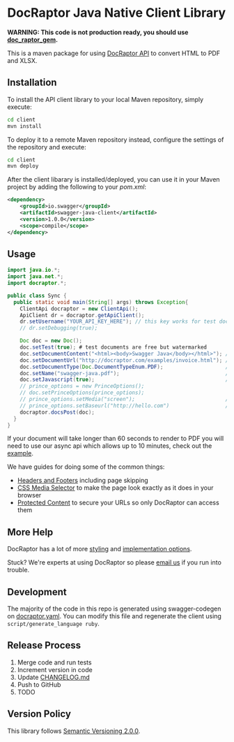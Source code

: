 # DocRaptor Java Native Client Library

**WARNING: This code is not production ready, you should use [doc_raptor_gem](https://github.com/expectedbehavior/java).**

This is a maven package for using [DocRaptor API](http://docraptor.com/documentation) to convert HTML to PDF and XLSX.

## Installation

To install the API client library to your local Maven repository, simply execute:

```sh
cd client
mvn install
```

To deploy it to a remote Maven repository instead, configure the settings of the repository and execute:

```sh
cd client
mvn deploy
```

After the client libarary is installed/deployed, you can use it in your Maven project by adding the following to your *pom.xml*:

```xml
<dependency>
    <groupId>io.swagger</groupId>
    <artifactId>swagger-java-client</artifactId>
    <version>1.0.0</version>
    <scope>compile</scope>
</dependency>
```

## Usage

```java
import java.io.*;
import java.net.*;
import docraptor.*;

public class Sync {
  public static void main(String[] args) throws Exception{
    ClientApi docraptor = new ClientApi();
    ApiClient dr = docraptor.getApiClient();
    dr.setUsername("YOUR_API_KEY_HERE"); // this key works for test documents
    // dr.setDebugging(true);

    Doc doc = new Doc();
    doc.setTest(true); # test documents are free but watermarked
    doc.setDocumentContent("<html><body>Swagger Java</body></html>"); // supply content directly
    doc.setDocumentUrl("http://docraptor.com/examples/invoice.html"); // or use a url
    doc.setDocumentType(Doc.DocumentTypeEnum.PDF);                    // PDF or XLS or XLSX
    doc.setName("swagger-java.pdf");                                  // help you find a document later
    doc.setJavascript(true);                                          // enable JavaScript processing
    // prince_options = new PrinceOptions();
    // doc.setPrinceOptions(prince_options);
    // prince_options.setMedia("screen");                             // use screen styles instead of print styles
    // prince_options.setBaseurl("http://hello.com")                  // pretend URL when using document_content
    docraptor.docsPost(doc);
  }
}
```

If your document will take longer than 60 seconds to render to PDF you will need to use our async api which allows up to 10 minutes, check out the [example](example/Async.java).


We have guides for doing some of the common things:
* [Headers and Footers](https://docraptor.com/documentation/style#pdf-headers-footers) including page skipping
* [CSS Media Selector](https://docraptor.com/documentation/api#api_basic_pdf) to make the page look exactly as it does in your browser
* [Protected Content](https://docraptor.com/documentation/api#api_advanced_pdf) to secure your URLs so only DocRaptor can access them

## More Help

DocRaptor has a lot of more [styling](https://docraptor.com/documentation/style) and [implementation options](https://docraptor.com/documentation/api).

Stuck? We're experts at using DocRaptor so please [email us](mailto:support@docraptor.com) if you run into trouble.


## Development

The majority of the code in this repo is generated using swagger-codegen on [docraptor.yaml](docraptor.yaml). You can modify this file and regenerate the client using `script/generate_language ruby`.

## Release Process

1. Merge code and run tests
2. Increment version in code
3. Update [CHANGELOG.md](CHANGELOG.md)
4. Push to GitHub
5. TODO

## Version Policy

This library follows [Semantic Versioning 2.0.0](http://semver.org).
